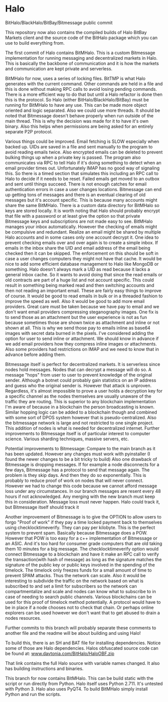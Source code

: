# Halo
BitHalo/BlackHalo/BitBay/Bitmessage public commit

This repository now also contains the compiled builds of Halo BitBay Markets client and the source code of the BitHalo package which you can use to build everything from.

The first commit of Halo contains BitMHalo. This is a custom Bitmessage implementation for running messaging and decentralized markets
in Halo. This is basically the backbone of communication and it is how the markets and communication are kept private and serverless.

BitMHalo for now, uses a series of locking files. BitTMP is what Halo generates with the current command. Other commands are held in a file
and this is done without making RPC calls to avoid losing pending commands. There is a more efficient way to do that but until a Halo refactor
is done then this is the protocol. So Halo (either BitHalo/BlackHalo/BitBay) must be running for BitMHalo to have any use. This can be
made more object oriented and logic separated. Also we could use more threads. It should be noted that Bitmessage doesn't behave properly
when run outside of the main thread. This is why the decision was made for it to have it's own binary. Also this helps when permissions
are being asked for an entirely separate P2P protocol.

Various things could be improved. Email fetching is SLOW especially when backed up. UIDs are saved in a file and sent manually to the
program to avoid reading emails twice. Also encrypted emails can be deleted to prevent bulking things up when a private key is passed.
The program also communicates via RPC to tell Halo if it's doing something to detect when an email provider times out. Unfortunately
IMAP has no good way of signaling this. So there is a timed section that simulates this including an RPC call to Halo to decide if it
needs to be reset. Failed emails get moved to an outbox and sent until things succeed. There is not enough catches for email authentication
errors in case a user changes locations. Bitmessage can end up getting tons of messages and there is an eventual clearing of old messages
but it's account specific. This is because many accounts might share the same BitMHalo. There is a custom data directory for BitMHalo
so keys are stored locally. It is worth noting that Halo should probably encrypt that file with a password or at least give the option
so that private Bitmessage keys and subscriptions are not made easy to see. BitMHalo manages your inbox automatically. However the
checking of emails might be compulsive and redundant. Realize an email might be shared by multiple Halo accounts and in some cases
only one account decrypt it. One idea to prevent checking emails over and over again is to create a simple inbox. If emails in the inbox
share the UID and email address of the email being checked then it can be skipped. The enforcement on this should be soft in case a user
changes computers they might not have that cache. It would be nice to add some efficient database management to Halo like MongoDB or something.
Halo doesn't always mark a UID as read because it lacks a general inbox cache. So it wants to avoid doing that since the read emails
or old contracts are part of a huge list and not account specific. This could result in something being marked read and then switching
accounts and then not reading an important email. These are fairly easy things to improve of course. It would be good to read emails
in bulk or in a threaded fashion to improve the speed as well. Also it would be good to add more email providers. Great care must
be taken because we have pay to email and we don't want email providers compressing steganography images. One fix is to send those
as an attachment but the user experience is not as fun because sometimes those are shown twice as attachment and inline or not shown at
all. This is why we send those pay to emails inline as base64 images with secret data burned in the pixels. I've considered adding
the option for user to send inline or attachment. We should know in advance if we add email providers how they compress inline images
or attachments. Also some providers had restrictions on IMAP and we need to know that in advance before adding them.

Bitmessage itself is perfect for decentralized markets. It is serverless since nodes hold messages. Nodes that can decrypt a message will
do so. A message "hops" from user to user to prevent knowledge of the original sender. Although a botnet could probably gain statistics
on an IP address and guess who the original sender is. However that attack is unproven. Regardless, it's almost impossible to prove a
user holds a decryption key for a specific channel as the nodes themselves are usually unaware of the traffic they are routing. This
is superior to any blockchain implementation I'm aware of because in a blockchain the person broadcasting is known. Similar hopping logic
can be added to a blockchain though and combined with some sort of DPOS system however that is pseudo-centralized. Also the bitmessage
network is large and not restricted to one single project. This addition of nodes is what is needed for decentralized internet. Further
improvements to Bitmessage itself is of particular interest to computer science. Various sharding techniques, massive servers, etc.

Potential improvements to Bitmessage:
Compare to the main branch as it has been updated.
However any changes must work with pyinstaller (I found the newer changes to be a bit tricky to build)
Also one drawback of Bitmessage is dropping messages. If for example a node disconnects for a few days, Bitmessage has
a protocol to send that message again. The problem is they skip days. And then they do so exponentially. This is probably
to reduce proof of work on nodes that will never connect. However we had to change this code because we cannot afford message
loss under any circumstances. In our branch messages are resent every 48 hours if not acknowledged. Any merging with the new
branch must keep this in consideration. Message loss must never happen. Halo could track it, but Bitmessage itself should track it

Another improvement of Bitmessage is to give the OPTION to allow users to forgo "Proof of work" if they pay a time locked payment
back to themselves using checklocktimeverify. They can pay per kilobyte. This is the perfect system to prevent spam. Basically
because Bitmessage does a POW. However that POW is too easy for a c++ implementation of Bitmessage or an ASIC. And it's too
hard for consumer grade computers that are old taking them 10 minutes for a big message. The checklocktimeverify option
would connect Bitmessage to a blockchain and have it make an RPC call to verify the transaction(with hash of message) as long
as the signature matches the signature of the public key or public keys involved in the spending of the timelock. The timelock
only freezes funds for a small amount of time to prevent SPAM attacks. Thus the network can scale. Also it would be interesting
to subdivide the traffic on the network based on what is subscribed to and set a limit for subscribers so the network can
compartmentalize and scale and nodes can know what to subscribe to in case of needing to search public channels. Various blockchains
can be used for this proof of timelock method potentially. A protocol would have to be in place if a node chooses not to check
that chain. Or perhaps online explorers can be used however we don't want that to get abused to drain a nodes resources.

Further commits to this branch will probably separate these comments to another file and the readme will be about building and using Halo!

To build this, there is an SH and BAT file for installing dependencies. Notice some of those are Halo dependencies.
Halos obfuscated source code can be found at:
www.davtonia.com/BitHalo/HaloOBF.zip

That link contains the full Halo source with variable names changed. It also has building instructions and binaries.

This branch for now contains BitMHalo. This can be build static with the script or run directly from Python. Halo itself uses
Python 2.711. It's untested with Python 3. Halo also uses PyQT4. To build BitMHalo simply install Python and run the scripts.
